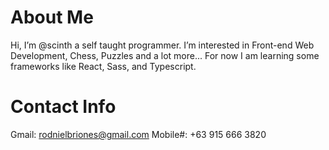 # About Me
Hi, I’m @scinth a self taught programmer.
I’m interested in Front-end Web Development, Chess, Puzzles and a lot more...
For now I am learning some frameworks like React, Sass, and Typescript.

# Contact Info
Gmail: rodnielbriones@gmail.com
Mobile#: +63 915 666 3820

<!---
scinth/scinth is a ✨ special ✨ repository because its `README.md` (this file) appears on your GitHub profile.
You can click the Preview link to take a look at your changes.
--->
